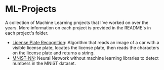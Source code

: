 # ML-Projects

A collection of Machine Learning projects that I've worked on over the years. More information on each project is provided in the README's in each project's folder.

 - [License Plate Recognition](https://github.com/HugoSimonet/ML-Projects/tree/main/ALPR): Algorithm that reads an image of a car with a visible license plate, locates the license plate, then reads the characters on the license plate and returns a string.
 - [MNIST-NN](https://github.com/HugoSimonet/ML-Projects/tree/main/MNIST-NN): Neural Network without machine learning libraries to detect numbers in the MNIST dataset.